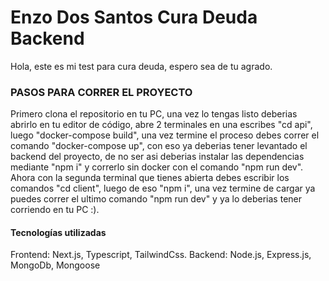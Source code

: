 
# Enzo Dos Santos Cura Deuda Backend

Hola, este es mi test para cura deuda, espero sea de tu agrado.

### PASOS PARA CORRER EL PROYECTO

Primero clona el repositorio en tu PC, una vez lo tengas listo deberias abrirlo en tu editor de código, abre 2 terminales
en una escribes "cd api", luego "docker-compose build", una vez termine el proceso debes correr el comando
"docker-compose up", con eso ya deberias tener levantado el backend del proyecto, de no ser asi deberias instalar las
dependencias mediante "npm i" y correrlo sin docker con el comando "npm run dev".
Ahora con la segunda terminal que tienes abierta debes escribir los comandos "cd client", luego de
eso "npm i", una vez termine de cargar ya puedes correr el ultimo comando "npm run dev" y ya lo deberias tener corriendo en tu PC :). 

#### Tecnologías utilizadas

Frontend: Next.js, Typescript, TailwindCss.
Backend: Node.js, Express.js, MongoDb, Mongoose



